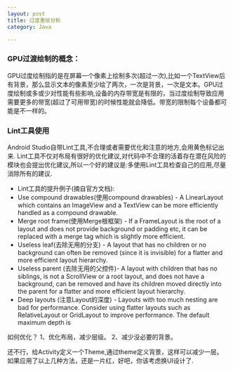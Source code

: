```yaml
---
layout: post
title: 过度重绘分析
category: Java

---
```


### GPU过渡绘制的概念：

GPU过度绘制指的是在屏幕一个像素上绘制多次(超过一次),比如一个TextView后有背景，那么显示文本的像素至少绘了两次，一次是背景，一次是文本。GPU过度绘制或多或少对性能有些影响,设备的内存带宽是有限的，当过度绘制导致应用需要更多的带宽(超过了可用带宽)的时候性能就会降低。带宽的限制每个设备都可能是不一样的。

### Lint工具使用

Android Studio自带Lint工具,不合理或者需要优化和注意的地方,会用黄色标记出来.
Lint工具不仅对布局有很好的优化建议,对代码中不合理的活着存在潜在风险的模块也会提出优化建议,所以一个好的建议是:多使用Lint工具检查自己的应用,尽量消除所有的建议.

* Lint工具的提升例子(摘自官方文档):
* Use compound drawables(使用compound drawables) - A LinearLayout which contains an ImageView and a TextView can be more efficiently handled as a compound drawable.
* Merge root frame(使用Merge根框架) - If a FrameLayout is the root of a layout and does not provide background or padding etc, it can be replaced with a merge tag which is slightly more efficient.
* Useless leaf(去除无用的分支) - A layout that has no children or no background can often be removed (since it is invisible) for a flatter and more efficient layout hierarchy.
* Useless parent (去除无用的父控件)- A layout with children that has no siblings, is not a ScrollView or a root layout, and does not have a background, can be removed and have its children moved directly into the parent for a flatter and more efficient layout hierarchy.
* Deep layouts (注意Layout的深度) - Layouts with too much nesting are bad for performance. Consider using flatter layouts such as RelativeLayout or GridLayout to improve performance. The default maximum depth is

如何优化？
1、优化布局，减少层级。
2、减少没必要的背景。

还不行，给Activity定义一个Theme,通过theme定义背景，这样可以减少一层。
如果应用了以上几种方法，还是一片红，好吧，你该考虑换UI设计了.
